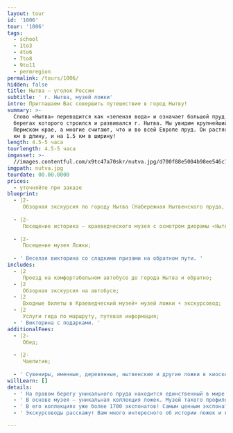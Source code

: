 ```yaml
---
layout: tour
id: '1006'
tour: '1006'
tags:
  - school
  - 1to3
  - 4to6
  - 7to8
  - 9to11
  - permregion
permalink: /tours/1006/
hidden: false
title: Нытва – уголок России
subtitle: ' г. Нытва, музей ложки'
intro: Приглашаем Вас совершить путешествие в город Нытву!
summary: >-
  Слово «Нытва» переводится как «зеленая вода» и означает большой пруд, на
  берегах которого строился и развивался г. Нытва. Мы увидим крупнейший в
  Пермском крае, а многие считают, что и во всей Европе пруд. Он растянулся на 7
  км в длину, и на 1.5 км в ширину!
length: 4.5-5 часа
tourlength: 4.5-5 часа
imgasset: >-
  //images.contentful.com/x9tc47a70skr/nutva.jpg/d700f88e5004b98ee546c119251a3eb0/nutva.jpg
imgpath: nutva.jpg
tourdate: 00.00.0000
prices:
  - уточняйте при заказе
blueprint:
  - |2-
     Обзорная экскурсия по городу Нытва (Набережная Нытвенского пруда, Нытвенский металлургический завод, храм, старинная купеческая улица и т.д.); 
     
  - |2-
     Посещение историка – краеведческого музея с осмотром диорамы «Нытвенская ярмарка»; 
     
  - |2-
     Посещение музея Ложки; 
     
  - ' Веселая викторина со сладкими призами на обратном пути. '
includes:
  - |2
     Проезд на комфортабельном автобусе до города Нытва и обратно; 
  - |2
     Обзорная экскурсия на автобусе; 
  - |2
     Входные билеты в Краеведческий музей+ музей ложки + экскурсовод; 
  - |2
     Услуги гида по маршруту, путевая информация; 
  - ' Викторина с подарками. '
additionalFees:
  - |2-
     Обед; 
     
  - |2-
     Чаепитие; 
     
  - ' Сувениры, именные, деревянные, нытвенские и другие ложки в киоске музея; '
willLearn: []
details:
  - ' На правом берегу уникального пруда находится единственный в мире музей ложки. '
  - ' В основе музея – уникальная коллекция ложек. Музей такого профиля возник именно в Нытве потому, что местный металлургический завод обеспечивал ложками и прочими столовыми приборами чуть ли не пол-России. '
  - ' В его коллекциях уже более 1700 экспонатов! Самым ценным экспонатом являются ложки ломоватовской археологической культуры VII-VIII вв. Точно такие же хранятся в Экрмитаже! '
  - ' Экскурсоводы расскажут Вам много интересного об истории ложек и вилок, их видах, ложках разных народов, традициях и обрядах, а также об этикете сервировки и правилах поведения за столом. Будет интересно и полезно! '

---
```


